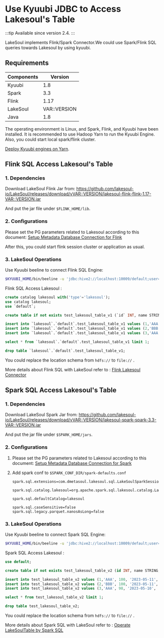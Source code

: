 # Use Kyuubi JDBC to Access Lakesoul's Table

<!--
SPDX-FileCopyrightText: 2023 LakeSoul Contributors

SPDX-License-Identifier: Apache-2.0
-->

:::tip
Available since version 2.4.
:::

LakeSoul implements Flink/Spark Connector.We could use Spark/Flink SQL queries towards Lakesoul by using kyuubi.


## Requirements

|Components | Version|
|-----------|--------|
| Kyuubi | 1.8  |
| Spark  | 3.3  |
| Flink  | 1.17 |
| LakeSoul | VAR::VERSION |
| Java     | 1.8 |

The operating environment is Linux, and Spark, Flink, and Kyuubi have been installed. It is recommended to use Hadoop Yarn to run the Kyuubi Engine. Also, you could start local spark/flink cluster.

[Deploy Kyuubi engines on Yarn](https://kyuubi.readthedocs.io/en/v1.7.3/deployment/engine_on_yarn.html).

## Flink SQL Access Lakesoul's Table

### 1. Dependencies

Download LakeSoul Flink Jar from: https://github.com/lakesoul-io/LakeSoul/releases/download/vVAR::VERSION/lakesoul-flink-flink-1.17-VAR::VERSION.jar

And put the jar file under `$FLINK_HOME/lib`.

### 2. Configurations

Please set the PG parameters related to Lakesoul according to this document: 
[Setup Metadata Database Connection for Flink](02-setup-spark.md#setup-metadata-database-connection-for-flink)

 After this, you could start flink session cluster or application as usual.

### 3. LakeSoul Operations

Use Kyuubi beeline to connect Flink SQL Engine:

```bash
$KYUUBI_HOME/bin/beeline -u 'jdbc:hive2://localhost:10009/default;user=admin;?kyuubi.engine.type=FLINK_SQL'
```
Flink SQL Access Lakesoul : 

```SQL
create catalog lakesoul with('type'='lakesoul');
use catalog lakesoul;
use `default`;

create table if not exists test_lakesoul_table_v1 (`id` INT, name STRING, score INT,`date` STRING,region STRING, PRIMARY KEY (`id`,`name`) NOT ENFORCED ) PARTITIONED BY (`region`,`date`) WITH ( 'connector'='lakeSoul', 'use_cdc'='true','format'='lakesoul', 'path'='hdfs:///lakesoul-test-bucket/default/test_lakesoul_table_v1/', 'hashBucketNum'='4');

insert into `lakesoul`.`default`.test_lakesoul_table_v1 values (1,'AAA', 100, '2023-05-11', 'China');
insert into `lakesoul`.`default`.test_lakesoul_table_v1 values (2,'BBB', 100, '2023-05-11', 'China');
insert into `lakesoul`.`default`.test_lakesoul_table_v1 values (3,'AAA', 98, '2023-05-10', 'China');

select * from `lakesoul`.`default`.test_lakesoul_table_v1 limit 1;

drop table `lakesoul`.`default`.test_lakesoul_table_v1;
```
You could replace the location schema from  `hdfs://` to `file://` .

More details about Flink SQL with LakeSoul refer to : [Flink Lakesoul Connector](./06-flink-lakesoul-connector.md) 

## Spark SQL Access Lakesoul's Table

### 1. Dependencies

Download LakeSoul Spark Jar from: https://github.com/lakesoul-io/LakeSoul/releases/download/vVAR::VERSION/lakesoul-spark-spark-3.3-VAR::VERSION.jar

And put the jar file under `$SPARK_HOME/jars`. 

### 2. Configurations
1. Please set the PG parameters related to Lakesoul according to this document: 
[Setup Metadata Database Connection for Spark](02-setup-spark.md#pass-lakesoul_home-environment-variable-to-your-spark-job)
2. Add spark conf to `$SPARK_CONF_DIR/spark-defaults.conf`

    ```
    spark.sql.extensions=com.dmetasoul.lakesoul.sql.LakeSoulSparkSessionExtension

    spark.sql.catalog.lakesoul=org.apache.spark.sql.lakesoul.catalog.LakeSoulCatalog

    spark.sql.defaultCatalog=lakesoul

    spark.sql.caseSensitive=false
    spark.sql.legacy.parquet.nanosAsLong=false
    ```

### 3. LakeSoul Operations
Use Kyuubi beeline to connect Spark SQL Engine:

```bash
$KYUUBI_HOME/bin/beeline -u 'jdbc:hive2://localhost:10009/default;user=admin;?kyuubi.engine.type=SPARK_SQL'
```
Spark SQL Access Lakesoul : 

```SQL
use default;

create table if not exists test_lakesoul_table_v2 (id INT, name STRING, score INT, date STRING,region STRING) USING lakesoul PARTITIONED BY (region,date) LOCATION 'hdfs:///lakesoul-test-bucket/default/test_lakesoul_table_v2/';

insert into test_lakesoul_table_v2 values (1,'AAA', 100, '2023-05-11', 'China');
insert into test_lakesoul_table_v2 values (2,'BBB', 100, '2023-05-11', 'China');
insert into test_lakesoul_table_v2 values (3,'AAA', 98, '2023-05-10', 'China');

select * from test_lakesoul_table_v2 limit 1;

drop table test_lakesoul_table_v2;
```
You could replace the location schema from  `hdfs://` to `file://` .

More details about Spark SQL with LakeSoul refer to : [Operate LakeSoulTable by Spark SQL](./03-spark-api-docs.md#7-operate-lakesoultable-by-spark-sql) 